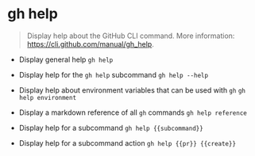 # gh help
> Display help about the GitHub CLI command.
> More information: <https://cli.github.com/manual/gh_help>.

- Display general help
`gh help`

- Display help for the `gh help` subcommand
`gh help --help`

- Display help about environment variables that can be used with `gh`
`gh help environment`

- Display a markdown reference of all `gh` commands
`gh help reference`

- Display help for a subcommand
`gh help {{subcommand}}`

- Display help for a subcommand action
`gh help {{pr}} {{create}}`
